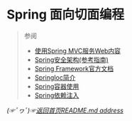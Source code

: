 # Spring 面向切面编程





> 参阅
> * [使用Spring MVC服务Web内容](https://spring.io/guides/gs/serving-web-content/)
> * [Spring安全架构(参考指南)](https://spring.io/guides/topicals/spring-security-architecture/)
> * [Spring Framework官方文档](https://spring.io/projects/spring-framework)
> * [SpringIoc简介](https://github.com/fredomli/java-standard/blob/main/docs/spring/spring/core/SpringIoc容器.md)
> * [Spring容器使用](https://github.com/fredomli/java-standard/blob/main/docs/spring/spring/core/Spring容器使用.md)
> * [Spring依赖注入](https://github.com/fredomli/java-standard/blob/main/docs/spring/spring/core/Spring依赖注入概述.md)



*(☞ﾟヮﾟ)☞[返回首页README.md address](https://github.com/fredomli/java-standard)*
